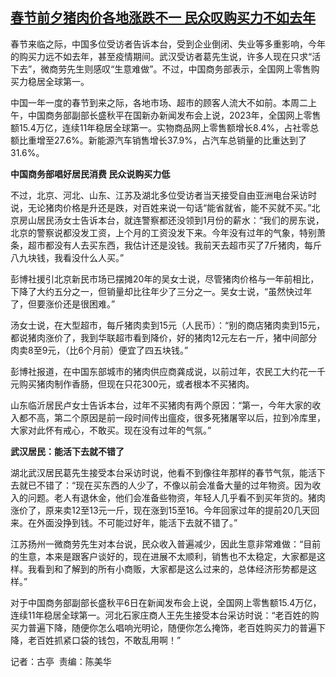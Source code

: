 <!--1707201234000-->
[春节前夕猪肉价各地涨跌不一 民众叹购买力不如去年](https://www.rfa.org/mandarin/yataibaodao/jingmao/gt1-02062024012724.html)
------

<p><span style="font-weight: 400;">春节来临之际，中国多位受访者告诉本台，受到企业倒闭、失业等多重影响，今年的购买力远不如去年，甚至疫情期间。武汉受访者葛先生说，许多人现在只求“活下去”，微商劳先生则感叹“生意难做”。不过，中国商务部表示，全国网上零售购买力稳居全球第一。</span></p><p><span style="font-weight: 400;">中国一年一度的春节到来之际，各地市场、超市的顾客人流大不如前。本周二上午，中国商务部副部长盛秋平在国新办新闻发布会上说，2023年，全国网上零售额15.4万亿，连续11年稳居全球第一。实物商品网上零售额增长8.4%，占社零总额比重增至27.6%。新能源汽车销售增长37.9%，占汽车总销量的比重达到了31.6%。</span></p><p></p><p><b>中国商务部唱好居民消费 民众说购买力低</b></p><p><span style="font-weight: 400;">不过，北京、河北、山东、江苏及湖北多位受访者当天接受自由亚洲电台采访时说，无论猪肉价格是升还是跌，对百姓来说一句话“能省就省，能不买就不买。”北京房山居民汤女士告诉本台，就连警察都还没领到1月份的薪水：“我们的房东说，北京的警察说都没发工资，上个月的工资没发下来。今年没有过年的气象，特别萧条，超市都没有人去买东西，我估计还是没钱。我前天去超市买了7斤猪肉，每斤八九块钱，我看没什么人买。”</span></p><p></p><p><span style="font-weight: 400;">彭博社援引北京新民市场已摆摊20年的吴女士说，尽管猪肉价格与一年前相比，下降了大约五分之一，但销量却比往年少了三分之一。吴女士说，“虽然快过年了，但要涨价还是很困难。”</span></p><p></p><p><span style="font-weight: 400;">汤女士说，在大型超市，每斤猪肉卖到15元（人民币）：“别的商店猪肉卖到15元，都说猪肉涨价了，我到华联超市看到降价，好的猪肉12元左右一斤，猪中间部分肉卖8至9元，（比6个月前）便宜了四五块钱。”</span></p><p></p><p><span style="font-weight: 400;">彭博社报道，在中国东部城市的猪肉供应商龚成说，以前过年，农民工大约花一千元购买猪肉制作香肠，但现在只花300元，或者根本不买猪肉。</span></p><p></p><p><span style="font-weight: 400;">山东临沂居民卢女士告诉本台，过年不买猪肉有两个原因：“第一，今年大家的收入都不高，第二个原因是前一段时间传出瘟疫，很多死猪屠宰以后，拉到冷库里，大家对此怀有戒心，不敢买。现在没有过年的气氛。”</span></p><p></p><p><b>武汉居民：能活下去就不错了</b></p><p><span style="font-weight: 400;">湖北武汉居民葛先生接受本台采访时说，他看不到像往年那样的春节气氛，能活下去就已不错了：“现在买东西的人少了，不像以前会准备大量的过年物资。因为收入的问题。老人有退休金，他们会准备些物资，年轻人几乎看不到买年货的。猪肉涨价了，原来卖12至13元一斤，现在涨到15至16。今年回家过年的提前20几天回来。在外面没挣到钱。不可能过好年，能活下去就不错了。”</span></p><p></p><p><span style="font-weight: 400;">江苏扬州一微商劳先生对本台说，民众收入普遍减少，因此生意非常难做：“目前的生意，本来是跟客户谈好的，现在进展不太顺利，销售也不太稳定，大家都是这样。我看到和了解到的所有小商贩，大家都是这么过来的，总体经济形势都是这样。”</span></p><p></p><p><span style="font-weight: 400;">对于中国商务部副部长盛秋平6日在新闻发布会上说，全国网上零售额15.4万亿，连续11年稳居全球第一。河北石家庄商人王先生接受本台采访时说：“老百姓的购买力普遍下降，随便你怎么唱响光明论，随便你怎么掩饰，老百姓购买力的普遍下降，老百姓抓紧口袋的钱包，不敢乱用啊！”</span></p><p></p><p><span style="font-weight: 400;">记者：古亭  责编：陈美华 </span></p><p><br style="font-weight: 400;"/><br style="font-weight: 400;"/></p>
